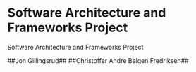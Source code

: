 # Software Architecture and Frameworks Project
Software Architecture and Frameworks Project

##Jon Gillingsrud##
##Christoffer Andre Belgen Fredriksen##
